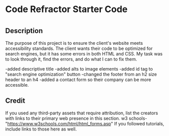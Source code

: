 # Code Refractor Starter Code
# <Challenge-1>

## Description

The purpose of this project is to ensure the client's website meets accessibility standards.
The client wants their code to be optimized for search engines, but it has some errors in both HTML and CSS. My task was to look through it, find the errors, and do what I can to fix them. 

-added descriptive title
-added alts to image elements
-added id tag to "search engine optimization" button
-changed the footer from an h2 size header to an h4
-added a contact form so their company can be more accessible. 

## Credit

If you used any third-party assets that require attribution, list the creators with links to their primary web presence in this section.
w3 schools-"https://www.w3schools.com/html/html_forms.asp"
If you followed tutorials, include links to those here as well.



